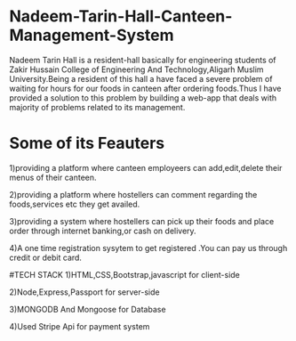 # Nadeem-Tarin-Hall-Canteen-Management-System
Nadeem Tarin Hall is a resident-hall basically for engineering students of Zakir Hussain College of Engineering And Technology,Aligarh Muslim University.Being a resident of this hall a have faced a severe problem of waiting for hours for our foods in canteen after ordering foods.Thus I have provided a solution to this problem by building a web-app that deals with majority of problems related to its management.

# Some of its Feauters
1)providing a platform where canteen employeers can add,edit,delete their menus of their canteen.

2)providing a platform where hostellers can comment regarding the foods,services etc they get availed.

3)providing a system where hostellers can pick up their foods and place order through internet banking,or cash on  delivery.

4)A one time registration sysytem to get registered .You can pay us through credit or debit card.




#TECH STACK
1)HTML,CSS,Bootstrap,javascript for client-side

2)Node,Express,Passport for server-side

3)MONGODB And Mongoose for Database

4)Used Stripe Api for payment system


